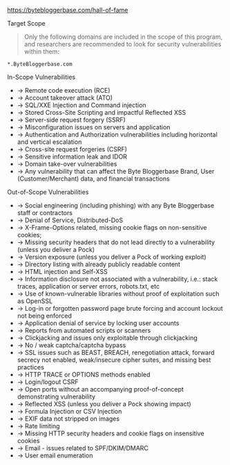 https://bytebloggerbase.com/hall-of-fame

Target Scope

>Only the following domains are included in the scope of this program, and researchers are recommended to look for security vulnerabilities within them:  
  
```
*.ByteBloggerbase.com
```


In-Scope Vulnerabilities

- -> Remote code execution (RCE)
- -> Account takeover attack (ATO)
- -> SQL/XXE Injection and Command injection
- -> Stored Cross-Site Scripting and impactful Reflected XSS
- -> Server-side request forgery (SSRF)
- -> Misconfiguration issues on servers and application
- -> Authentication and Authorization vulnerabilities including horizontal and vertical escalation
- -> Cross-site request forgeries (CSRF)
- -> Sensitive information leak and IDOR
- -> Domain take-over vulnerabilities
- -> Any vulnerability that can affect the Byte Bloggerbase Brand, User (Customer/Merchant) data, and financial transactions


Out-of-Scope Vulnerabilities

- -> Social engineering (including phishing) with any Byte Bloggerbase staff or contractors
- -> Denial of Service, Distributed-DoS
- -> X-Frame-Options related, missing cookie flags on non-sensitive cookies;
- -> Missing security headers that do not lead directly to a vulnerability (unless you deliver a Pock)
- -> Version exposure (unless you deliver a Pock of working exploit)
- -> Directory listing with already publicly readable content
- -> HTML injection and Self-XSS
- -> Information disclosure not associated with a vulnerability, i.e.: stack traces, application or server errors, robots.txt, etc
- -> Use of known-vulnerable libraries without proof of exploitation such as OpenSSL
- -> Log-in or forgotten password page brute forcing and account lockout not being enforced
- -> Application denial of service by locking user accounts
- -> Reports from automated scripts or scanners
- -> Clickjacking and issues only exploitable through clickjacking
- -> No / weak captcha/captcha bypass
- -> SSL issues such as BEAST, BREACH, renegotiation attack, forward secrecy not enabled, weak/insecure cipher suites, and missing best practices
- -> HTTP TRACE or OPTIONS methods enabled
- -> Login/logout CSRF
- -> Open ports without an accompanying proof-of-concept demonstrating vulnerability
- -> Reflected XSS (unless you deliver a Pock showing impact)
- -> Formula Injection or CSV Injection
- -> EXIF data not stripped on images
- -> Rate limiting
- -> Missing HTTP security headers and cookie flags on insensitive cookies
- -> Email - issues related to SPF/DKIM/DMARC
- -> User email enumeration